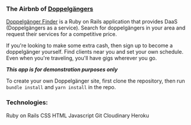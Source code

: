 ### The Airbnb of [Doppelgängers](https://en.wikipedia.org/wiki/Doppelg%C3%A4nger)

[Doppelgänger Finder](https://doppelganger-finder.herokuapp.com) is a Ruby on Rails application that provides DaaS (Doppelgängers as a service). Search for doppelgängers in your area and request their services for a competitive price.

If you're looking to make some extra cash, then sign up to become a doppelgänger yourself. Find clients near you and set your own schedule. Even when you're traveling, you'll have gigs wherever you go. 

***This app is for demonstration purposes only***

To create your own Doppelgänger site, first clone the repository, then run ```bundle install``` and ```yarn install``` in the repo.

### Technologies:

  Ruby on Rails
  CSS
  HTML
  Javascript
  Git
  Cloudinary
  Heroku

